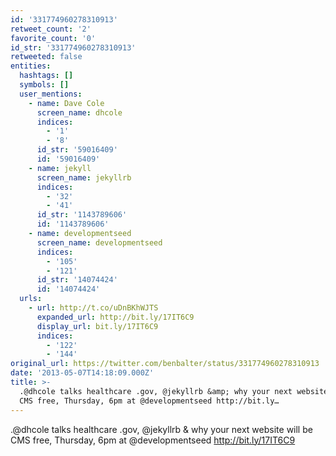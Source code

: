 ```yaml
---
id: '331774960278310913'
retweet_count: '2'
favorite_count: '0'
id_str: '331774960278310913'
retweeted: false
entities:
  hashtags: []
  symbols: []
  user_mentions:
    - name: Dave Cole
      screen_name: dhcole
      indices:
        - '1'
        - '8'
      id_str: '59016409'
      id: '59016409'
    - name: jekyll
      screen_name: jekyllrb
      indices:
        - '32'
        - '41'
      id_str: '1143789606'
      id: '1143789606'
    - name: developmentseed
      screen_name: developmentseed
      indices:
        - '105'
        - '121'
      id_str: '14074424'
      id: '14074424'
  urls:
    - url: http://t.co/uDnBKhWJTS
      expanded_url: http://bit.ly/17IT6C9
      display_url: bit.ly/17IT6C9
      indices:
        - '122'
        - '144'
original_url: https://twitter.com/benbalter/status/331774960278310913
date: '2013-05-07T14:18:09.000Z'
title: >-
  .@dhcole talks healthcare .gov, @jekyllrb &amp; why your next website will be
  CMS free, Thursday, 6pm at @developmentseed http://bit.ly…
---
```


.@dhcole talks healthcare .gov, @jekyllrb &amp; why your next website will be CMS free, Thursday, 6pm at @developmentseed http://bit.ly/17IT6C9